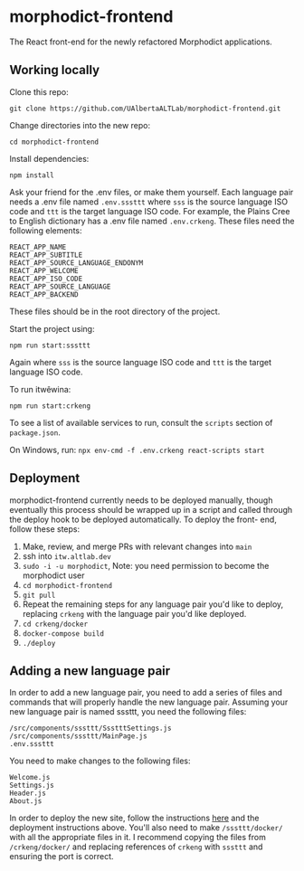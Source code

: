 # morphodict-frontend
The React front-end for the newly refactored Morphodict applications.

## Working locally
Clone this repo:
```shell
git clone https://github.com/UAlbertaALTLab/morphodict-frontend.git
```

Change directories into the new repo:
```shell
cd morphodict-frontend
```

Install dependencies:
```shell
npm install
```

Ask your friend for the .env files, or make them yourself. Each language 
pair needs a .env file named `.env.sssttt` where `sss` is the source language 
ISO code and `ttt` is the target language ISO code. For example, the Plains Cree 
to English dictionary has a .env file named `.env.crkeng`. These files need the 
following elements:

```text
REACT_APP_NAME
REACT_APP_SUBTITLE
REACT_APP_SOURCE_LANGUAGE_ENDONYM
REACT_APP_WELCOME
REACT_APP_ISO_CODE
REACT_APP_SOURCE_LANGUAGE
REACT_APP_BACKEND
```

These files should be in the root directory of the project.

Start the project using:
```shell
npm run start:sssttt
```
Again where `sss` is the source language ISO code and `ttt` is the target 
language ISO code.

To run itwêwina:
```shell
npm run start:crkeng
```

To see a list of available services to run, consult the `scripts` section of 
`package.json`.

On Windows, run: `npx env-cmd -f .env.crkeng react-scripts start`


## Deployment
morphodict-frontend currently needs to be deployed manually, though 
eventually this process should be wrapped up in a script and called 
through the deploy hook to be deployed automatically. To deploy the front-
end, follow these steps:
1. Make, review, and merge PRs with relevant changes into `main`
2. ssh into `itw.altlab.dev`
3. `sudo -i -u morphodict`, Note: you need permission to become the morphodict user
4. `cd morphodict-frontend`
5. `git pull`
6. Repeat the remaining steps for any language pair you'd like to deploy,
   replacing `crkeng` with the language pair you'd like deployed.
7. `cd crkeng/docker`
8. `docker-compose build`
9. `./deploy`


## Adding a new language pair
In order to add a new language pair, you need to add a series of files 
and commands that will properly handle the new language pair. Assuming
your new language pair is named sssttt, you need the following files:

```text
/src/components/sssttt/SsstttSettings.js
/src/components/sssttt/MainPage.js
.env.sssttt
```

You need to make changes to the following files:

```text
Welcome.js
Settings.js
Header.js
About.js
```

In order to deploy the new site, follow the instructions [here](https://morphodict.readthedocs.io/en/latest/docker.html?highlight=nginx#nginx)
and the deployment instructions above. You'll also need to make `/sssttt/docker/` with 
all the appropriate files in it. I recommend copying the files from `/crkeng/docker/` and 
replacing references of `crkeng` with `sssttt` and ensuring the port is correct.
